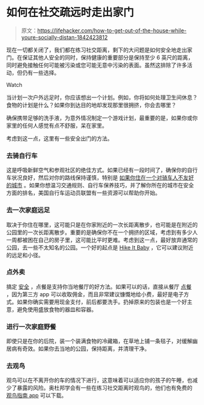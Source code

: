 # 如何在社交疏远时走出家门

> 原文：<https://lifehacker.com/how-to-get-out-of-the-house-while-youre-socially-distan-1842423812>

现在一切都关闭了，我们都在练习社交距离，剩下的大问题是如何安全地走出家门。在保证其他人安全的同时，保持健康的重要部分是保持至少 6 英尺的距离，同时避免接触任何可能被污染或您可能无意中污染的表面。虽然这排除了许多活动，但仍有一些选择。

Watch

当计划一次户外远足时，你应该想出一个计划。例如，你将如何处理卫生间休息？食物的计划是什么？如果你到达目的地却发现那里很拥挤，你会去哪里？

确保携带足够的洗手液，为意外情况制定一个游戏计划，最重要的是，如果你或你家里的任何人感觉有点不舒服，呆在家里。

考虑到这一点，这里有一些安全出门的方法。

### **去骑自行车**

这是呼吸新鲜空气和参观社区的绝佳方式。如果已经有一段时间了，确保你的自行车状况良好，然后对你的路线保持谨慎，特别是 [如果你住在一个对骑车人不友好的城市](https://lifehacker.com/the-practical-guide-to-biking-in-the-city-1748424313) 。如果你想温习交通规则、自行车保养技巧，并了解你所在的城市在安全方面的排名，美国自行车运动员联盟有一些资源可以帮助你开始。

### 去一次家庭远足

取决于你住在哪里，这可能只是在你家附近的一次长距离散步，也可能是在附近的公园里的一次长距离散步。重要的是确保你不在一个拥挤的区域，考虑到有多少人一周都被困在自己的房子里，这可能比平时更难。考虑到这一点，最好放弃通常的公园，去一些不太知名的公园。一个好的起点是 [Hike It Baby](https://hikeitbaby.com/) ，它可以建议附近的远足和小径。

### **点外卖**

搞定 [安全](https://skillet.lifehacker.com/how-to-order-take-out-safely-and-ethically-1842399327) ，点餐是支持你当地餐厅的好方法。如果可以的话，直接从餐厅 [点餐](https://www.theverge.com/2020/3/17/21183919/food-take-out-delivery-order-safe-restaurants-coronavirus) ，因为第三方 app 可以收取佣金，而且非常建议慷慨地给小费，最好是电子方式。如果你确实需要用现金支付，前后都要洗手。扔掉原来的包装也是一个好主意，避免使用盛放食物的器皿和容器。

### 进行一次家庭野餐

即使只是在你的后院，装一个装满食物的冷藏箱，在草地上铺一条毯子，对缓解幽居病有奇效。如果你去当地的公园，保持距离，并清理干净。

### **去观鸟**

观鸟可以在不离开你的车的情况下进行，这意味着可以适应你的孩子的午睡，也减少了暴露的风险。奥杜邦学会有一些在练习社交距离时观鸟的，他们也有免费的 [观鸟指南 app](https://www.audubon.org/app) 可以下载。